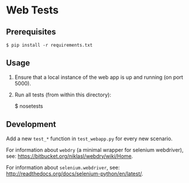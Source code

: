 Web Tests
========================================================================

## Prerequisites ##

    $ pip install -r requirements.txt

## Usage ##

1. Ensure that a local instance of the web app is up and running (on port 5000).

2. Run all tests (from within this directory):

    $ nosetests

## Development ##

Add a new `test_*` function in `test_webapp.py` for every new scenario.

For information about `webdry` (a minimal wrapper for selenium webdriver), see:
<https://bitbucket.org/niklasl/webdry/wiki/Home>.

For information about `selenium.webdriver`, see:
<http://readthedocs.org/docs/selenium-python/en/latest/>.

